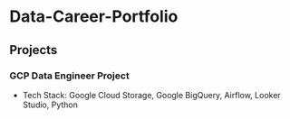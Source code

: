 # Data-Career-Portfolio

## Projects
### GCP Data Engineer Project
* Tech Stack: Google Cloud Storage, Google BigQuery,  Airflow, Looker Studio, Python
